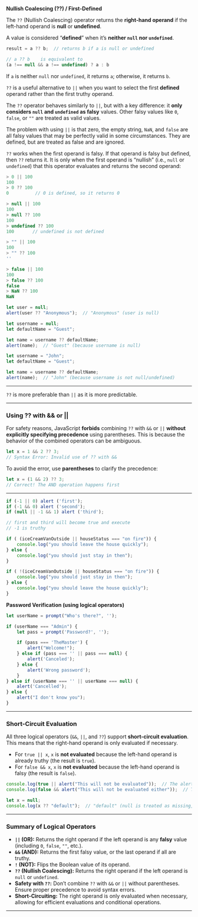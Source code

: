 
**Nullish Coalescing (??) / First-Defined**

The `??` (Nullish Coalescing) operator returns the **right-hand operand** if the left-hand operand is **null** or **undefined**.

A value is considered “**defined**” when it’s **neither `null` nor `undefined`**.

```js
result = a ?? b;  // returns b if a is null or undefined

// a ?? b    is equivalent to
(a !== null && a !== undefined) ? a : b
```

If `a` is neither `null` nor `undefined`, it returns `a`; otherwise, it returns `b`.

`??` is a useful alternative to `||` when you want to select the first **defined** operand rather than the first truthy operand.

The `??` operator behaves similarly to `||`, but with a key difference: it **only considers `null` and `undefined` as falsy** values. Other falsy values like `0`, `false`, or `""` are treated as valid values.

The problem with using `||` is that zero, the empty string, `NaN`, and `false` are all falsy values that may be perfectly valid in some circumstances. They are defined, but are treated as false and are ignored.

`??` works when the first operand is falsy. If that operand is falsy but defined, then `??` returns it. It is only when the first operand is “nullish” (i.e., `null` or `undefined`) that this operator evaluates and returns the second operand:

```js
> 0 || 100
100
> 0 ?? 100
0          // 0 is defined, so it returns 0

> null || 100
100
> null ?? 100
100
> undefined ?? 100
100       // undefined is not defined

> "" || 100
100
> "" ?? 100
''

> false || 100
100
> false ?? 100
false
> NaN ?? 100
NaN
```

```js
let user = null;
alert(user ?? "Anonymous");  // "Anonymous" (user is null)
```

```js
let username = null;
let defaultName = "Guest";

let name = username ?? defaultName;
alert(name);  // "Guest" (because username is null)
```

```js
let username = "John";
let defaultName = "Guest";

let name = username ?? defaultName;
alert(name);  // "John" (because username is not null/undefined)
```

---

`??` is more preferable than `||` as it is more predictable.

---

### Using ?? with && or ||

For safety reasons, JavaScript **forbids** combining `??` with `&&` or `||` **without explicitly specifying precedence** using parentheses. This is because the behavior of the combined operators can be ambiguous.

```js
let x = 1 && 2 ?? 3;  
// Syntax Error: Invalid use of ?? with &&
```

To avoid the error, use **parentheses** to clarify the precedence:

```js
let x = (1 && 2) ?? 3;  
// Correct! The AND operation happens first
```

---

```js
if (-1 || 0) alert ('first');
if (-1 && 0) alert ('second');
if (null || -1 && 1) alert ('third');

// first and third will become true and execute
// -1 is truthy
```

```js
if ( (iceCreamVanOutside || houseStatus === "on fire")) {
	console.log("you should leave the house quickly");
} else {
	console.log("you should just stay in then");
}

if ( !(iceCreamVanOutside || houseStatus === "on fire")) {
	console.log("you should just stay in then");
} else {
	console.log("you should leave the house quickly");
}
```

**Password Verification (using logical operators)**

```js
let userName = prompt("Who's there?", '');

if (userName === "Admin") {
    let pass = prompt('Password?', '');

    if (pass === 'TheMaster') {
        alert("Welcome!");
    } else if (pass === '' || pass === null) {
        alert('Canceled');
    } else {
        alert('Wrong password');
    }
} else if (userName === '' || userName === null) {
    alert('Cancelled');
} else {
    alert("I don't know you");
}
```

---

### Short-Circuit Evaluation

All three logical operators (`&&`, `||`, and `??`) support **short-circuit evaluation**. This means that the right-hand operand is only evaluated if necessary.

- For `true || x`, `x` is **not evaluated** because the left-hand operand is already truthy (the result is `true`).
- For `false && x`, `x` is **not evaluated** because the left-hand operand is falsy (the result is `false`).

```js
console.log(true || alert("This will not be evaluated"));  // The alert is not triggered.
console.log(false && alert("This will not be evaluated either"));  // The alert is not triggered.

let x = null;
console.log(x ?? "default");  // "default" (null is treated as missing, so the right side is used)
```

---

### Summary of Logical Operators

- **`||` (OR):** Returns the right operand if the left operand is any **falsy** value (including `0`, `false`, `""`, etc.).
- **`&&` (AND):** Returns the first falsy value, or the last operand if all are truthy.
- **`!` (NOT):** Flips the Boolean value of its operand.
- **`??` (Nullish Coalescing):** Returns the right operand if the left operand is `null` or `undefined`.
- **Safety with `??`:** Don’t combine `??` with `&&` or `||` without parentheses. Ensure proper precedence to avoid syntax errors.
- **Short-Circuiting:** The right operand is only evaluated when necessary, allowing for efficient evaluations and conditional operations.

---
